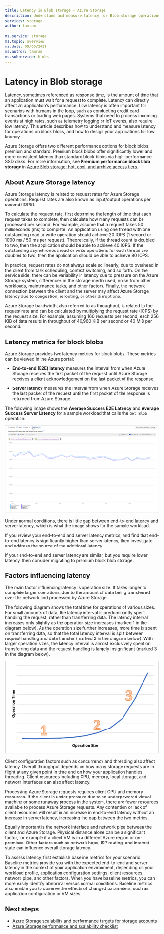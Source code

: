 ```yaml
---
title: Latency in Blob storage - Azure Storage
description: Understand and measure latency for Blob storage operations, and learn how to design your Blob storage applications for low latency.
services: storage
author: tamram

ms.service: storage
ms.topic: overview
ms.date: 09/05/2019
ms.author: tamram
ms.subservice: blobs
---
```


# Latency in Blob storage

Latency, sometimes referenced as response time, is the amount of time that an application must wait for a request to complete. Latency can directly affect an application’s performance. Low latency is often important for scenarios with humans in the loop, such as conducting credit card transactions or loading web pages. Systems that need to process incoming events at high rates, such as telemetry logging or IoT events, also require low latency. This article describes how to understand and measure latency for operations on block blobs, and how to design your applications for low latency.

Azure Storage offers two different performance options for block blobs: premium and standard. Premium block blobs offer significantly lower and more consistent latency than standard block blobs via high-performance SSD disks. For more information, see **Premium performance block blob storage** in [Azure Blob storage: hot, cool, and archive access tiers](storage-blob-storage-tiers.md).

## About Azure Storage latency

Azure Storage latency is related to request rates for Azure Storage operations. Request rates are also known as input/output operations per second (IOPS).

To calculate the request rate, first determine the length of time that each request takes to complete, then calculate how many requests can be processed per second. For example, assume that a request takes 50 milliseconds (ms) to complete. An application using one thread with one outstanding read or write operation should achieve 20 IOPS (1 second or 1000 ms / 50 ms per request). Theoretically, if the thread count is doubled to two, then the application should be able to achieve 40 IOPS. If the outstanding asynchronous read or write operations for each thread are doubled to two, then the application should be able to achieve 80 IOPS.

In practice, request rates do not always scale so linearly, due to overhead in the client from task scheduling, context switching, and so forth. On the service side, there can be variability in latency due to pressure on the Azure Storage system, differences in the storage media used, noise from other workloads, maintenance tasks, and other factors. Finally, the network connection between the client and the server may affect Azure Storage latency due to congestion, rerouting, or other disruptions.

Azure Storage bandwidth, also referred to as throughput, is related to the request rate and can be calculated by multiplying the request rate (IOPS) by the request size. For example, assuming 160 requests per second, each 256 KiB of data results in throughput of 40,960 KiB per second or 40 MiB per second.

## Latency metrics for block blobs

Azure Storage provides two latency metrics for block blobs. These metrics can be viewed in the Azure portal:

- **End-to-end (E2E) latency** measures the interval from when Azure Storage receives the first packet of the request until Azure Storage receives a client acknowledgement on the last packet of the response.

- **Server latency** measures the interval from when Azure Storage receives the last packet of the request until the first packet of the response is returned from Azure Storage.

The following image shows the **Average Success E2E Latency** and **Average Success Server Latency** for a sample workload that calls the `Get Blob` operation:

![Screenshot showing latency metrics for Get Blob operation](media/storage-blobs-latency/latency-metrics-get-blob.png)

Under normal conditions, there is little gap between end-to-end latency and server latency, which is what the image shows for the sample workload.

If you review your end-to-end and server latency metrics, and find that end-to-end latency is significantly higher than server latency, then investigate and address the source of the additional latency.

If your end-to-end and server latency are similar, but you require lower latency, then consider migrating to premium block blob storage.

## Factors influencing latency

The main factor influencing latency is operation size. It takes longer to complete larger operations, due to the amount of data being transferred over the network and processed by Azure Storage.

The following diagram shows the total time for operations of various sizes. For small amounts of data, the latency interval is predominantly spent handling the request, rather than transferring data. The latency interval increases only slightly as the operation size increases (marked 1 in the diagram below). As the operation size further increases, more time is spent on transferring data, so that the total latency interval is split between request handling and data transfer (marked 2 in the diagram below). With larger operation sizes, the latency interval is almost exclusively spent on transferring data and the request handling is largely insignificant (marked 3 in the diagram below).

![Screenshot showing total operation time by operation size](media/storage-blobs-latency/operation-time-size-chart.png)

Client configuration factors such as concurrency and threading also affect latency. Overall throughput depends on how many storage requests are in flight at any given point in time and on how your application handles threading. Client resources including CPU, memory, local storage, and network interfaces can also affect latency.

Processing Azure Storage requests requires client CPU and memory resources. If the client is under pressure due to an underpowered virtual machine or some runaway process in the system, there are fewer resources available to process Azure Storage requests. Any contention or lack of client resources will result in an increase in end-to-end latency without an increase in server latency, increasing the gap between the two metrics.

Equally important is the network interface and network pipe between the client and Azure Storage. Physical distance alone can be a significant factor, for example if a client VM is in a different Azure region or on-premises. Other factors such as network hops, ISP routing, and internet state can influence overall storage latency.

To assess latency, first establish baseline metrics for your scenario. Baseline metrics provide you with the expected end-to-end and server latency in the context of your application environment, depending on your workload profile, application configuration settings, client resources, network pipe, and other factors. When you have baseline metrics, you can more easily identify abnormal versus normal conditions. Baseline metrics also enable you to observe the effects of changed parameters, such as application configuration or VM sizes.

## Next steps

- [Azure Storage scalability and performance targets for storage accounts](../common/storage-scalability-targets.md)
- [Azure Storage performance and scalability checklist](../common/storage-performance-checklist.md)
